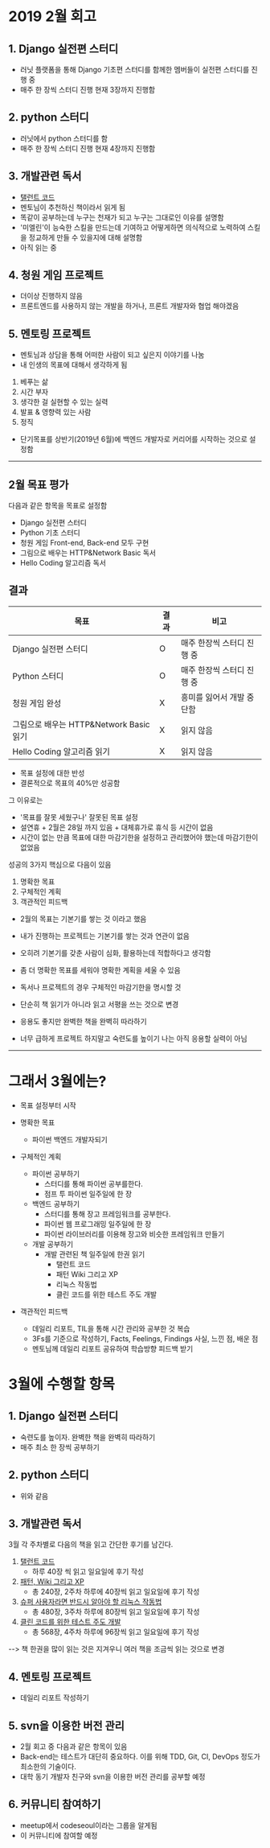 # 2019 2월 회고

## 1. Django 실전편 스터디
- 러닛 플랫폼을 통해 Django 기초편 스터디를 함께한 멤버들이 실전편 스터디를 진행 중
- 매주 한 장씩 스터디 진행 현재 3장까지 진행함

## 2. python 스터디
- 러닛에서 python 스터디를 함
- 매주 한 장씩 스터디 진행 현재 4장까지 진행함

## 3. 개발관련 독서
- [탤런트 코드](http://www.yes24.com/Product/Goods/3424313)
- 멘토님이 추천하신 책이라서 읽게 됨
- 똑같이 공부하는데 누구는 천재가 되고 누구는 그대로인 이유를 설명함
- '미엘린'이 능숙한 스킬을 만드는데 기여하고 어떻게하면 의식적으로 노력하여 스킬을 정교하게 만들 수 있을지에 대해 설명함
- 아직 읽는 중

## 4. 청원 게임 프로젝트
- 더이상 진행하지 않음
- 프론트엔드를 사용하지 않는 개발을 하거나, 프론트 개발자와 협업 해야겠음

## 5. 멘토링 프로젝트
- 멘토님과 상담을 통해 어떠한 사람이 되고 싶은지 이야기를 나눔
- 내 인생의 목표에 대해서 생각하게 됨
1. 베푸는 삶
1. 시간 부자
1. 생각한 걸 실현할 수 있는 실력
1. 발표 & 영향력 있는 사람
1. 정직
- 단기목표를 상반기(2019년 6월)에 백엔드 개발자로 커리어를 시작하는 것으로 설정함

---

## 2월 목표 평가

다음과 같은 항목을 목표로 설정함

- Django 실전편 스터디
- Python 기초 스터디
- 청원 게임 Front-end, Back-end 모두 구현
- 그림으로 배우는 HTTP&Network Basic 독서
- Hello Coding 알고리즘 독서


## 결과

| 목표                                    | 결과 | 비고   |
|-----------------------------------------|------|--------|
| Django 실전편 스터디                    | O    | 매주 한장씩 스터디 진행 중 |
| Python 스터디                           | O    | 매주 한장씩 스터디 진행 중 |
| 청원 게임 완성                          | X    | 흥미를 잃어서 개발 중단함 |
| 그림으로 배우는 HTTP&Network Basic 읽기 | X    | 읽지 않음 |
| Hello Coding 알고리즘 읽기              | X    | 읽지 않음 |

- 목표 설정에 대한 반성
- 결론적으로 목표의 40%만 성공함

그 이유로는
- '목표를 잘못 세웠구나' 잘못된 목표 설정
- 설연휴 + 2월은 28일 까지 있음 + 대체휴가로 휴식 등 시간이 없음
- 시간이 없는 만큼 목표에 대한 마감기한을 설정하고 관리했어야 했는데 마감기한이 없었음

성공의 3가지 핵심으로 다음이 있음
1. 명확한 목표
1. 구체적인 계획
1. 객관적인 피드백

- 2월의 목표는 기본기를 쌓는 것 이라고 했음
- 내가 진행하는 프로젝트는 기본기를 쌓는 것과 연관이 없음
- 오히려 기본기를 갖춘 사람이 심화, 활용하는데 적합하다고 생각함
- 좀 더 명확한 목표를 세워야 명확한 계획을 세울 수 있음

- 독서나 프로젝트의 경우 구체적인 마감기한을 명시할 것
- 단순히 책 읽기가 아니라 읽고 서평을 쓰는 것으로 변경
- 응용도 좋지만 완벽한 책을 완벽히 따라하기
- 너무 급하게 프로젝트 하지말고 숙련도를 높이기 나는 아직 응용할 실력이 아님

---

# 그래서 3월에는?

- 목표 설정부터 시작


- 명확한 목표
    - 파이썬 백엔드 개발자되기
- 구체적인 계획
    - 파이썬 공부하기
        - 스터디를 통해 파이썬 공부를한다.
        - 점프 투 파이썬 일주일에 한 장
    - 백엔드 공부하기
        - 스터디를 통해 장고 프레임워크를 공부한다.
        - 파이썬 웹 프로그래밍 일주일에 한 장
        - 파이썬 라이브러리를 이용해 장고와 비슷한 프레임워크 만들기
    - 개발 공부하기
        - 개발 관련된 책 일주일에 한권  읽기
            - 탤런트 코드
            - 패턴 Wiki 그리고 XP
            - 리눅스 작동법
            - 클린 코드를 위한 테스트 주도 개발
- 객관적인 피드백
    - 데일리 리포트, TIL을 통해 시간 관리와 공부한 것 복습
    - 3Fs를 기준으로 작성하기, Facts, Feelings, Findings 사실, 느낀 점, 배운 점 
    - 멘토님께 데일리 리포트 공유하여 학습방향 피드백 받기


# 3월에 수행할 항목

## 1. Django 실전편 스터디
- 숙련도를 높이자. 완벽한 책을 완벽히 따라하기
- 매주 최소 한 장씩 공부하기

## 2. python 스터디
- 위와 같음

## 3. 개발관련 독서
3월 각 주차별로 다음의 책을 읽고 간단한 후기를 남긴다.
1. [탤런트 코드](http://www.yes24.com/Product/Goods/3424313)
    - 하루 40장 씩 읽고 일요일에 후기 작성
2. [패턴, Wiki 그리고 XP](http://www.yes24.com/24/goods/3696323)
    - 총 240장, 2주차 하루에 40장씩 읽고 일요일에 후기 작성
3. [슈퍼 사용자라면 반드시 알아야 할 리눅스 작동법](http://www.yes24.com/Product/Goods/22404368?Acode=101)
    - 총 480장, 3주차 하루에 80장씩 읽고 일요일에 후기 작성
4. [클린 코드를 위한 테스트 주도 개발](http://www.yes24.com/24/goods/16886031)
    - 총 568장, 4주차 하루에 96장씩 읽고 일요일에 후기 작성

--> 책 한권을 많이 읽는 것은 지겨우니 여러 책을 조금씩 읽는 것으로 변경


## 4. 멘토링 프로젝트
- 데일리 리포트 작성하기

## 5. svn을 이용한 버전 관리
- 2월 회고 중 다음과 같은 항목이 있음
- Back-end는 테스트가 대단히 중요하다. 이를 위해 TDD, Git, CI, DevOps 정도가 최소한의 기술이다.
- 대학 동기 개발자 친구와 svn을 이용한 버전 관리를 공부할 예정

## 6. 커뮤니티 참여하기
- meetup에서 codeseoul이라는 그룹을 알게됨
- 이 커뮤니티에 참여할 예정